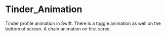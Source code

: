 # Tinder_Animation
Tinder profile animation in Swift. There is a toggle  animation as well on the bottom of screen. A chain animation on first scree. 
